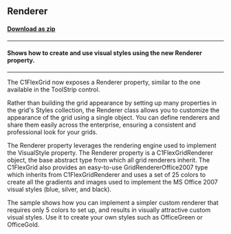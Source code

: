 ## Renderer
#### [Download as zip](https://minhaskamal.github.io/DownGit/#/home?url=https://github.com/GrapeCity/ComponentOne-WinForms-Samples/tree/master/NetFramework\FlexGrid\CS\Renderer)
____
#### Shows how to create and use visual styles using the new Renderer property.
____
The C1FlexGrid now exposes a Renderer property, similar to the one available in the ToolStrip control. 

Rather than building the grid appearance by setting up many properties in the grid's Styles collection, the Renderer class allows you to customize the appearance of the grid using a single object. You can define renderers and share them easily across the enterprise, ensuring a consistent and professional look for your grids. 

The Renderer property leverages the rendering engine used to implement the VisualStyle property. The Renderer property is a C1FlexGridRenderer object, the base abstract type from which all grid renderers inherit. The C1FlexGrid also provides an easy-to-use GridRendererOffice2007 type which inherits from C1FlexGridRenderer and uses a set of 25 colors to create all the gradients and images used to implement the MS Office 2007 visual styles (blue, silver, and black). 

The sample shows how you can implement a simpler custom renderer that requires only 5 colors to set up, and results in visually attractive custom visual styles. Use it to create your own styles such as OfficeGreen or OfficeGold. 
